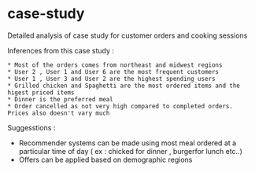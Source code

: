 # case-study
Detailed analysis of case study for customer orders and cooking sessions


Inferences from this case study :
    
    * Most of the orders comes from northeast and midwest regions
    * User 2 , User 1 and User 6 are the most frequent customers
    * User 1 , User 3 and User 2 are the highest spending users
    * Grilled chicken and Spaghetti are the most ordered items and the higest priced items
    * Dinner is the preferred meal
    * Order cancelled as not very high compared to completed orders. Prices also doesn't vary much

    
    
Suggesstions :

   * Recommender systems can be made using most meal ordered at a particular time of day ( ex : chicked for dinner , burgerfor lunch etc..)
   * Offers can be applied based on demographic regions
     
